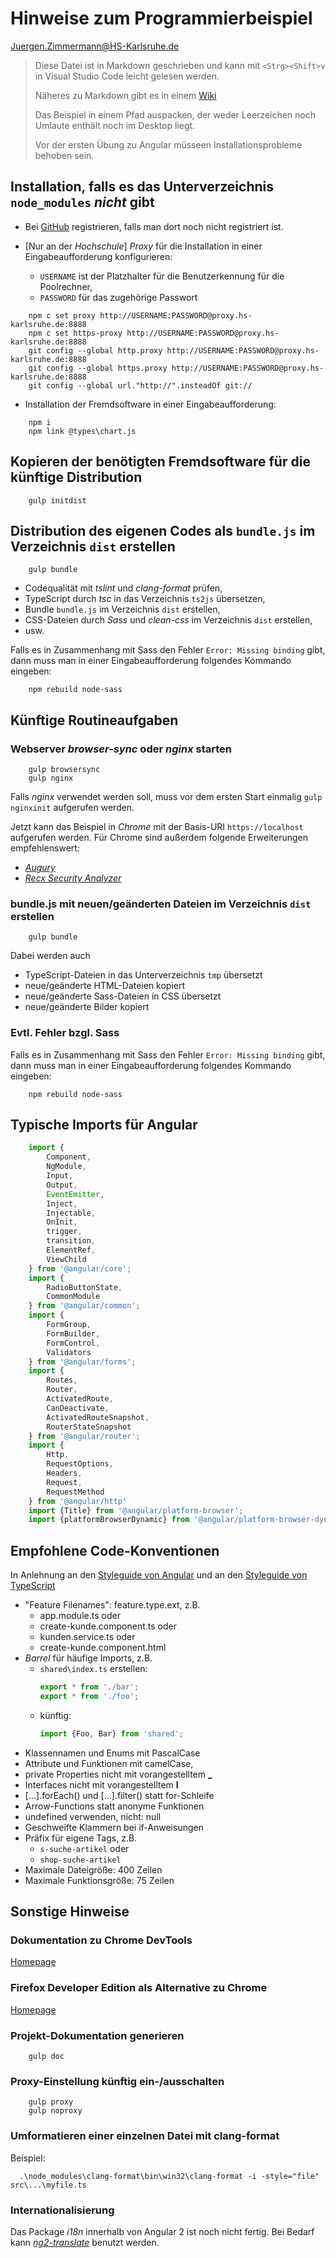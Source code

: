 # Hinweise zum Programmierbeispiel

<Juergen.Zimmermann@HS-Karlsruhe.de>

> Diese Datei ist in Markdown geschrieben und kann mit `<Strg><Shift>v` in
> Visual Studio Code leicht gelesen werden.
>
> Näheres zu Markdown gibt es in einem [Wiki](https://github.com/adam-p/markdown-here/wiki/Markdown-Cheatsheet)
>
> Das Beispiel in einem Pfad auspacken, der weder Leerzeichen noch
> Umlaute enthält noch im Desktop liegt.
>
> Vor der ersten Übung zu Angular müsseen Installationsprobleme behoben sein.

## Installation, falls es das Unterverzeichnis `node_modules` _nicht_ gibt

* Bei [GitHub](https://github.com) registrieren, falls man dort noch nicht registriert ist.

* [Nur an der _Hochschule_] _Proxy_ für die Installation in einer Eingabeaufforderung konfigurieren:
  * `USERNAME` ist der Platzhalter für die Benutzerkennung für die Poolrechner,
  * `PASSWORD` für das zugehörige Passwort

```CMD
    npm c set proxy http://USERNAME:PASSWORD@proxy.hs-karlsruhe.de:8888
    npm c set https-proxy http://USERNAME:PASSWORD@proxy.hs-karlsruhe.de:8888
    git config --global http.proxy http://USERNAME:PASSWORD@proxy.hs-karlsruhe.de:8888
    git config --global https.proxy http://USERNAME:PASSWORD@proxy.hs-karlsruhe.de:8888
    git config --global url."http://".insteadOf git://
```

* Installation der Fremdsoftware in einer Eingabeaufforderung:

```CMD
    npm i
    npm link @types\chart.js
```

## Kopieren der benötigten Fremdsoftware für die künftige Distribution

```CMD
    gulp initdist
```

## Distribution des eigenen Codes als `bundle.js` im Verzeichnis `dist` erstellen

```CMD
    gulp bundle
```

* Codequalität mit _tslint_ und _clang-format_ prüfen,
* TypeScript durch _tsc_ in das Verzeichnis `ts2js` übersetzen,
* Bundle `bundle.js` im Verzeichnis `dist` erstellen,
* CSS-Dateien durch _Sass_ und _clean-css_ im Verzeichnis `dist` erstellen,
* usw.

Falls es in Zusammenhang mit Sass den Fehler `Error: Missing binding` gibt, dann
muss man in einer Eingabeaufforderung folgendes Kommando eingeben:

```CMD
    npm rebuild node-sass
```

## Künftige Routineaufgaben

### Webserver _browser-sync_ oder _nginx_ starten

```CMD
    gulp browsersync
    gulp nginx
```

Falls _nginx_ verwendet werden soll, muss vor dem ersten Start einmalig
`gulp nginxinit` aufgerufen werden.

Jetzt kann das Beispiel in _Chrome_ mit der Basis-URI `https://localhost` aufgerufen werden.
Für Chrome sind außerdem folgende Erweiterungen empfehlenswert:

* [_Augury_](https://chrome.google.com/webstore/detail/augury/elgalmkoelokbchhkhacckoklkejnhcd)
* [_Recx Security Analyzer_](https://chrome.google.com/webstore/detail/recx-security-analyser/ljafjhbjenhgcgnikniijchkngljgjda)

### bundle.js mit neuen/geänderten Dateien im Verzeichnis `dist` erstellen

```CMD
    gulp bundle
```

Dabei werden auch

* TypeScript-Dateien in das Unterverzeichnis `tmp` übersetzt
* neue/geänderte HTML-Dateien kopiert
* neue/geänderte Sass-Dateien in CSS übersetzt
* neue/geänderte Bilder kopiert

### Evtl. Fehler bzgl. Sass

Falls es in Zusammenhang mit Sass den Fehler `Error: Missing binding` gibt, dann
muss man in einer Eingabeaufforderung folgendes Kommando eingeben:

```CMD
    npm rebuild node-sass
```

## Typische Imports für Angular

```javascript
    import {
        Component,
        NgModule,
        Input,
        Output,
        EventEmitter,
        Inject,
        Injectable,
        OnInit,
        trigger,
        transition,
        ElementRef,
        ViewChild
    } from '@angular/core';
    import {
        RadioButtonState,
        CommonModule
    } from '@angular/common';
    import {
        FormGroup,
        FormBuilder,
        FormControl,
        Validators
    } from '@angular/forms';
    import {
        Routes,
        Router,
        ActivatedRoute,
        CanDeactivate,
        ActivatedRouteSnapshot,
        RouterStateSnapshot
    } from '@angular/router';
    import {
        Http,
        RequestOptions,
        Headers,
        Request,
        RequestMethod
    } from '@angular/http'
    import {Title} from '@angular/platform-browser';
    import {platformBrowserDynamic} from '@angular/platform-browser-dynamic';
```

## Empfohlene Code-Konventionen

In Anlehnung an den [Styleguide von Angular](https://angular.io/docs/ts/latest/guide/style-guide.html)
und an den [Styleguide von TypeScript](https://github.com/Microsoft/TypeScript/wiki/Coding-guidelines)

* "Feature Filenames": feature.type.ext, z.B.
  * app.module.ts oder
  * create-kunde.component.ts oder
  * kunden.service.ts oder
  * create-kunde.component.html
* _Barrel_ für häufige Imports, z.B.
  * `shared\index.ts` erstellen:
    ```javascript
    export * from './bar';
    export * from './foo';
    ```
  * künftig:
    ```javascript
    import {Foo, Bar} from 'shared';
    ```
* Klassennamen und Enums mit PascalCase
* Attribute und Funktionen mit camelCase,
* private Properties nicht mit vorangestelltem **_**
* Interfaces nicht mit vorangestelltem **I**
* [...].forEach() und [...].filter() statt for-Schleife
* Arrow-Functions statt anonyme Funktionen
* undefined verwenden, nicht: null
* Geschweifte Klammern bei if-Anweisungen
* Präfix für eigene Tags, z.B.
  * `s-suche-artikel` oder
  * `shop-suche-artikel`
* Maximale Dateigröße: 400 Zeilen
* Maximale Funktionsgröße: 75 Zeilen

## Sonstige Hinweise

### Dokumentation zu Chrome DevTools

[Homepage](https://developer.chrome.com/devtools)

### Firefox Developer Edition als Alternative zu Chrome

[Homepage](https://www.mozilla.org/en-US/firefox/developer)

### Projekt-Dokumentation generieren

```CMD
    gulp doc
```

### Proxy-Einstellung künftig ein-/ausschalten

```CMD
    gulp proxy
    gulp noproxy
```

### Umformatieren einer einzelnen Datei mit clang-format

Beispiel:

```CMD
  .\node_modules\clang-format\bin\win32\clang-format -i -style="file" src\...\myfile.ts
```

### Internationalisierung

Das Package _i18n_ innerhalb von Angular 2 ist noch nicht fertig. Bei Bedarf kann
[_ng2-translate_](https://github.com/ocombe/ng2-translate) benutzt werden.
